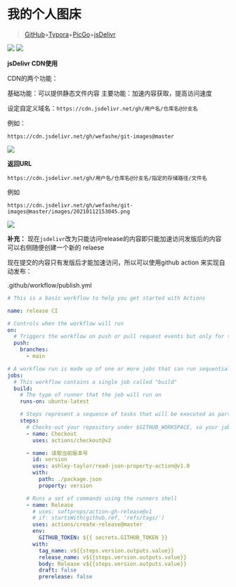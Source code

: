 # 我的个人图床

> [GitHub](https://github.com/wefashe/git-images)+[Typora](https://www.typora.net/#windows)+[PicGo](https://github.com/Molunerfinn/PicGo/releases)+[jsDelivr](https://www.jsdelivr.com/?docs=gh "jsDelivr 是一个免费开源的 CDN 解决方案,是首个「打通中国大陆与海外的免费CDN服务」")



<img src="https://cdn.jsdelivr.net/gh/wefashe/git-images@master/images/20200310202556.png">

<img src="https://cdn.jsdelivr.net/gh/wefashe/git-images@master/images/20210112153557.png">



**jsDelivr CDN使用**

CDN的两个功能：

基础功能：可以提供静态文件内容
主要功能：加速内容获取，提高访问速度

设定自定义域名：`https://cdn.jsdelivr.net/gh/用户名/仓库名@分支名`

例如：

`https://cdn.jsdelivr.net/gh/wefashe/git-images@master`

<img src="https://cdn.jsdelivr.net/gh/wefashe/git-images@master/images/20210112155305.png">



**返回URL**

`https://cdn.jsdelivr.net/gh/用户名/仓库名@分支名/指定的存储路径/文件名`

例如

`https://cdn.jsdelivr.net/gh/wefashe/git-images@master/images/20210112153045.png`

<img src="https://cdn.jsdelivr.net/gh/wefashe/git-images@master/images/20210112175811.png">

**补充：**
现在`jsdelivr`改为只能访问release的内容即只能加速访问发版后的内容
可以右侧随便创建一个新的 relaese

现在提交的内容只有发版后才能加速访问，所以可以使用github action 来实现自动发布：

.github/workflow/publish.yml 
```yml
# This is a basic workflow to help you get started with Actions

name: release CI

# Controls when the workflow will run
on:
  # Triggers the workflow on push or pull request events but only for the main branch
  push:
    branches:
      - main

# A workflow run is made up of one or more jobs that can run sequentially or in parallel
jobs:
  # This workflow contains a single job called "build"
  build:
    # The type of runner that the job will run on
    runs-on: ubuntu-latest

    # Steps represent a sequence of tasks that will be executed as part of the job
    steps:
      # Checks-out your repository under $GITHUB_WORKSPACE, so your job can access it
      - name: Checkout
        uses: actions/checkout@v2

      - name: 读取当前版本号
        id: version
        uses: ashley-taylor/read-json-property-action@v1.0
        with:
          path: ./package.json
          property: version

      # Runs a set of commands using the runners shell
      - name: Release
        # uses: softprops/action-gh-release@v1
        # if: startsWith(github.ref, 'refs/tags/')
        uses: actions/create-release@master
        env:
          GITHUB_TOKEN: ${{ secrets.GITHUB_TOKEN }}
        with:
          tag_name: v${{steps.version.outputs.value}}
          release_name: v${{steps.version.outputs.value}}
          body: Release v${{steps.version.outputs.value}}
          draft: false
          prerelease: false
```
